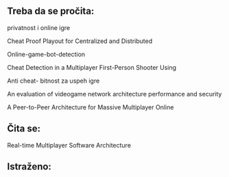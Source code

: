 ## Treba da se pročita:

privatnost i online igre

Cheat Proof Playout for Centralized and Distributed

Online-game-bot-detection

Cheat Detection in a Multiplayer First-Person Shooter Using

Anti cheat- bitnost za uspeh igre

An evaluation of videogame network architecture performance and security

A Peer-to-Peer Architecture for Massive Multiplayer Online

## Čita se:

Real-time Multiplayer Software Architecture

## Istraženo:
